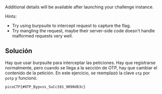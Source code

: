 Additional details will be available after launching your challenge instance.

Hints:
- Try using burpsuite to intercept request to capture the flag.
- Try mangling the request, maybe their server-side code doesn't handle malformed requests very well.

## Solución
Hay que usar burpsuite para interceptar las peticiones. Hay que registrarse normalmente, pero cuando se llega a la sección de OTP, hay que cambiar el contenido de la petición. En este ejercicio, se reemplazó la clave `otp` por `potp` y funcionó.

`picoCTF{#0TP_Bypvss_SuCc3$S_9090d63c}`